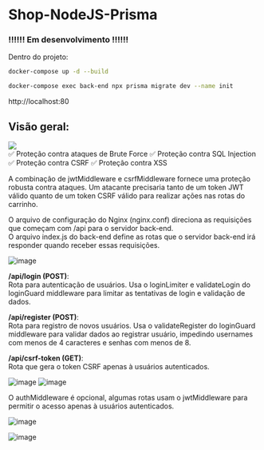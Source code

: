 # Shop-NodeJS-Prisma

### !!!!!! Em desenvolvimento !!!!!!

Dentro do projeto:
```bash
docker-compose up -d --build
```
```bash
docker-compose exec back-end npx prisma migrate dev --name init
```
http://localhost:80

## <b>Visão geral:</b><br>

![](https://img.shields.io/badge/SEGURANÇA:-e41a43?style=for-the-badge&Color=white) <br>
✅ Proteção contra ataques de Brute Force
✅ Proteção contra SQL Injection
✅ Proteção contra CSRF
✅ Proteção contra XSS

A combinação de jwtMiddleware e csrfMiddleware fornece uma proteção robusta contra ataques.
Um atacante precisaria tanto de um token JWT válido quanto de um token CSRF válido para realizar ações nas rotas do carrinho.

O arquivo de configuração do Nginx (nginx.conf) direciona as requisições que começam com /api para o servidor back-end.<br>
O arquivo index.js do back-end define as rotas que o servidor back-end irá responder quando receber essas requisições.

![image](https://github.com/user-attachments/assets/a6b96f92-9a9d-4bec-8553-3a2ec326181e)

<b>/api/login (POST)</b>: <br/>
Rota para autenticação de usuários. Usa o loginLimiter e validateLogin do loginGuard middleware para limitar as tentativas de login e validação de dados.<br>

<b>/api/register (POST)</b>: <br/>
Rota para registro de novos usuários. Usa o validateRegister do loginGuard middleware para validar dados ao registrar usuário, impedindo usernames com menos de 4 caracteres e senhas com menos de 8.

<b>/api/csrf-token (GET)</b>: <br/>
Rota que gera o token CSRF apenas à usuários autenticados.

![image](https://github.com/user-attachments/assets/3cd1cedb-34c3-4eac-a4b5-52db9b05648c)
![image](https://github.com/user-attachments/assets/eca81370-79f3-4531-b287-a9bec7fe0d9c)

O authMiddleware é opcional, algumas rotas usam o jwtMiddleware para permitir o acesso apenas à usuários autenticados.

![image](https://github.com/user-attachments/assets/a4ed773c-625b-4526-b702-34ad44c692d4)


![image](https://github.com/user-attachments/assets/7078b944-c21f-4298-a8c2-64f8bf1b1326)
